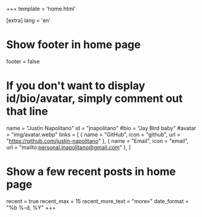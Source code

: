 +++
template = 'home.html'

[extra]
lang = 'en'

# Show footer in home page
footer = false

# If you don't want to display id/bio/avatar, simply comment out that line
name = "Justin Napolitano"
id = "jnapolitano"
#bio = "Jay BIrd baby"
#avatar = "img/avatar.webp"
links = [
    { name = "GitHub", icon = "github", url = "https://github.com/justin-napolitano" },
    { name = "Email", icon = "email", url = "mailto:personal.jnapolitano@gmail.com" },
]

# Show a few recent posts in home page
recent = true
recent_max = 15
recent_more_text = "more»"
date_format = "%b %-d, %Y"
+++
 

